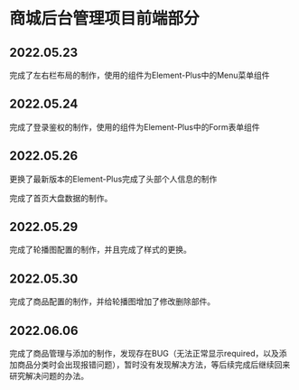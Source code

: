# 商城后台管理项目前端部分

## 2022.05.23

完成了左右栏布局的制作，使用的组件为Element-Plus中的Menu菜单组件

## 2022.05.24

完成了登录鉴权的制作，使用的组件为Element-Plus中的Form表单组件

## 2022.05.26

更换了最新版本的Element-Plus完成了头部个人信息的制作

完成了首页大盘数据的制作。

## 2022.05.29

完成了轮播图配置的制作，并且完成了样式的更换。

## 2022.05.30

完成了商品配置的制作，并给轮播图增加了修改删除部件。

## 2022.06.06

 完成了商品管理与添加的制作，发现存在BUG（无法正常显示required，以及添加商品分类时会出现报错问题），暂时没有发现解决方法，等后续完成后继续回来研究解决问题的办法。

 